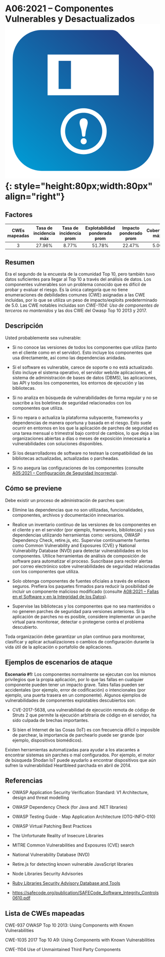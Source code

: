 # A06:2021 – Componentes Vulnerables y Desactualizados    ![icon](assets/TOP_10_Icons_Final_Vulnerable_Outdated_Components.png){: style="height:80px;width:80px" align="right"}

## Factores

| CWEs mapeadas | Tasa de incidencia máx | Tasa de incidencia prom | Explotabilidad ponderada prom| Impacto ponderado prom | Cobertura máx | Cobertura prom | Incidencias totales | Total CVEs |
|:-------------:|:--------------------:|:--------------------:|:--------------:|:--------------:|:----------------------:|:---------------------:|:-------------------:|:------------:|
| 3           | 27.96%             | 8.77%              | 51.78%       | 22.47%       | 5.00                 | 5.00                | 30,457            | 0          |

## Resumen

Era el segundo de la encuesta de la comunidad Top 10, pero también tuvo datos suficientes para llegar al Top 10 a través del análisis de datos. Los componentes vulnerables son un problema conocido que es difícil de probar y evaluar el riesgo. Es la única categoría que no tiene enumeraciones de debilidades comunes (CWE) asignadas a las CWE incluidas, por lo que se utiliza un peso de impacto/exploits predeterminado de 5.0. Las CWE notables incluidas son *CWE-1104: Uso de componentes de terceros no mantenidos* y las dos CWE del Owasp Top 10 2013 y 2017.

## Descripción

Usted probablemente sea vulnerable:

-   Si no conoce las versiones de todos los componentes que utiliza (tanto en el cliente como en el servidor). Esto incluye los componentes que usa directamente, así como las dependencias anidadas.

-   Si el software es vulnerable, carece de soporte o no está actualizado. Esto incluye el sistema operativo, el servidor web/de aplicaciones, el sistema de administración de bases de datos (DBMS), las aplicaciones, las API y todos los componentes, los entornos de ejecución y las bibliotecas.

-   Si no analiza en búsqueda de vulnerabilidades de forma regular y no se suscribe a los boletines de seguridad relacionados con los componentes que utiliza.

-   Si no repara o actualiza la plataforma subyacente, frameworks y dependencias de manera oportuna y basada en el riesgo. Esto suele ocurrir en entornos en los que la aplicación de parches de seguridad es una tarea mensual o trimestral bajo control de cambios, lo que deja a las organizaciones abiertas a días o meses de exposición innecesaria a vulnerabilidades con soluciones disponibles.

-   Si los desarrolladores de software no testean la compatibilidad de las bibliotecas actualizadas, actualizadas o parcheadas.

-   Si no asegura las configuraciones de los componentes (consulte [A05:2021 – Configuración de Seguridad Incorrecta](A05_2021-Security_Misconfiguration.es.md)).

## Cómo se previene

Debe existir un proceso de administración de parches que:

-   Elimine las dependencias que no son utilizadas, funcionalidades, componentes, archivos y documentación innecesarios.

-   Realice un inventario continuo de las versiones de los componentes en el cliente y en el servidor (por ejemplo, frameworks, bibliotecas) y sus dependencias utilizando herramientas como: versions, OWASP Dependency Check, retire.js, etc. Supervise continuamente fuentes como Common Vulnerability and Exposures (CVE) y National Vulnerability Database (NVD) para detectar vulnerabilidades en los componentes. Utilice herramientas de análisis de composición de software para automatizar el proceso. Suscríbase para recibir alertas por correo electrónico sobre vulnerabilidades de seguridad relacionadas con los componentes que utiliza.

-   Solo obtenga componentes de fuentes oficiales a través de enlaces seguros.
    Prefiera los paquetes firmados para reducir la posibilidad de incluir un componente malicioso modificado (consulte [A08:2021 – Fallas en el Software y en la Integridad de los Datos](A08_2021-Software_and_Data_Integrity_Failures.es.md)).

-   Supervise las bibliotecas y los componentes que no sea mantenidos o no generen parches de seguridad para versiones anteriores. Si la aplicación de parches no es posible, considere implementar un parche virtual para monitorear, detectar o protegerse contra el problema descubierto.

Toda organización debe garantizar un plan continuo para monitorear, clasificar y aplicar actualizaciones o cambios de configuración durante la vida útil de la aplicación o portafolio de aplicaciones.

## Ejemplos de escenarios de ataque

**Escenario #1:** Los componentes normalmente se ejecutan con los mismos privilegios que la propia aplicación, por lo que las fallas en cualquier componente pueden tener un impacto grave. Tales fallas pueden ser accidentales (por ejemplo, error de codificación) o intencionales (por ejemplo, una puerta trasera en un componente). Algunos ejemplos de vulnerabilidades de componentes explotables descubiertos son:

-   CVE-2017-5638, una vulnerabilidad de ejecución remota de código de Struts 2 que permite la ejecución arbitraria de código en el servidor, ha sido culpada de brechas importantes.

-   Si bien el Internet de las Cosas (IoT) es con frecuencia difícil o imposible de parchear, la importancia de parchearlo puede ser grande (por ejemplo, dispositivos biomédicos).

Existen herramientas automatizadas para ayudar a los atacantes a encontrar sistemas sin parches o mal configurados. Por ejemplo, el motor de búsqueda Shodan IoT puede ayudarlo a encontrar dispositivos que aún sufren la vulnerabilidad Heartbleed parchada en abril de 2014.

## Referencias

-   OWASP Application Security Verification Standard: V1 Architecture,
    design and threat modelling

-   OWASP Dependency Check (for Java and .NET libraries)

-   OWASP Testing Guide - Map Application Architecture (OTG-INFO-010)

-   OWASP Virtual Patching Best Practices

-   The Unfortunate Reality of Insecure Libraries

-   MITRE Common Vulnerabilities and Exposures (CVE) search

-   National Vulnerability Database (NVD)

-   Retire.js for detecting known vulnerable JavaScript libraries

-   Node Libraries Security Advisories

-   [Ruby Libraries Security Advisory Database and Tools]()

-   https://safecode.org/publication/SAFECode_Software_Integrity_Controls0610.pdf

## Lista de CWEs mapeadas 

CWE-937 OWASP Top 10 2013: Using Components with Known Vulnerabilities

CWE-1035 2017 Top 10 A9: Using Components with Known Vulnerabilities

CWE-1104 Use of Unmaintained Third Party Components
